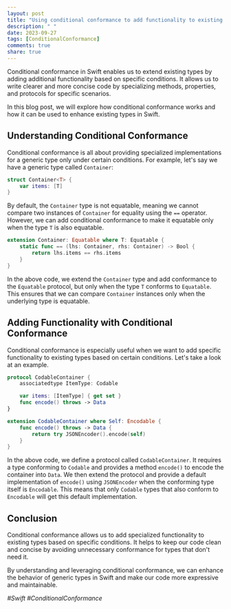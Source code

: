 ```yaml
---
layout: post
title: "Using conditional conformance to add functionality to existing types"
description: " "
date: 2023-09-27
tags: [ConditionalConformance]
comments: true
share: true
---
```


Conditional conformance in Swift enables us to extend existing types by adding additional functionality based on specific conditions. It allows us to write clearer and more concise code by specializing methods, properties, and protocols for specific scenarios.

In this blog post, we will explore how conditional conformance works and how it can be used to enhance existing types in Swift.

## Understanding Conditional Conformance

Conditional conformance is all about providing specialized implementations for a generic type only under certain conditions. For example, let's say we have a generic type called `Container`:

```swift
struct Container<T> {
    var items: [T]
}
```

By default, the `Container` type is not equatable, meaning we cannot compare two instances of `Container` for equality using the `==` operator. However, we can add conditional conformance to make it equatable only when the type `T` is also equatable.

```swift
extension Container: Equatable where T: Equatable {
    static func == (lhs: Container, rhs: Container) -> Bool {
        return lhs.items == rhs.items
    }
}
```
In the above code, we extend the `Container` type and add conformance to the `Equatable` protocol, but only when the type `T` conforms to `Equatable`. This ensures that we can compare `Container` instances only when the underlying type is equatable.

## Adding Functionality with Conditional Conformance

Conditional conformance is especially useful when we want to add specific functionality to existing types based on certain conditions. Let's take a look at an example.

```swift
protocol CodableContainer {
    associatedtype ItemType: Codable

    var items: [ItemType] { get set }
    func encode() throws -> Data
}

extension CodableContainer where Self: Encodable {
    func encode() throws -> Data {
        return try JSONEncoder().encode(self)
    }
}
```

In the above code, we define a protocol called `CodableContainer`. It requires a type conforming to `Codable` and provides a method `encode()` to encode the container into `Data`. We then extend the protocol and provide a default implementation of `encode()` using `JSONEncoder` when the conforming type itself is `Encodable`. This means that only `Codable` types that also conform to `Encodable` will get this default implementation.

## Conclusion

Conditional conformance allows us to add specialized functionality to existing types based on specific conditions. It helps to keep our code clean and concise by avoiding unnecessary conformance for types that don't need it.

By understanding and leveraging conditional conformance, we can enhance the behavior of generic types in Swift and make our code more expressive and maintainable.

*#Swift #ConditionalConformance*